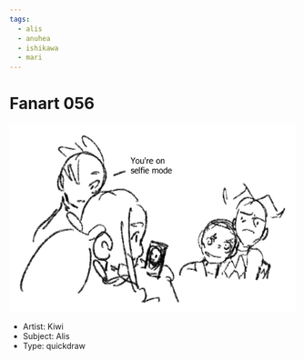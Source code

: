 ```yaml
---
tags:
  - alis
  - anuhea
  - ishikawa
  - mari
---
```


# Fanart 056

<img src="assets/2025-01-31_fanimage-093.png">

- Artist: Kiwi
- Subject: Alis
- Type: quickdraw
